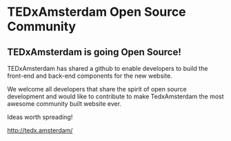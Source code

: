 # TEDxAmsterdam Open Source Community

## TEDxAmsterdam is going Open Source! 

TEDxAmsterdam has shared a github to enable developers to build the front-end and back-end components for the new website. 

We welcome all developers that share the spirit of open source development and would like to contribute to make TedxAmsterdam the most awesome community built website ever.

Ideas worth spreading!

http://tedx.amsterdam/
